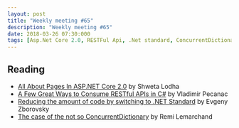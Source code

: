 ```yaml
---
layout: post
title: "Weekly meeting #65"
description: "Weekly meeting #65"
date: 2018-03-26 07:30:000
tags: [Asp.Net Core 2.0, RESTFul Api, .Net standard, ConcurrentDictionary]
--- 
```


## Reading

* [All About Pages In ASP.NET Core 2.0](https://www.c-sharpcorner.com/article/all-about-pages-in-asp-net-core-2-0/) by Shweta Lodha
* [A Few Great Ways to Consume RESTful APIs in C#](https://dzone.com/articles/a-few-great-ways-to-consume-restful-apis-in-c) by Vladimir Pecanac
* [Reducing the amount of code by switching to .NET Standard](https://smellyc0de.wordpress.com/2018/03/12/reducing-the-amount-of-code-by-switching-to-net-standard/) by Evgeny Zborovsky
* [The case of the not so ConcurrentDictionary](https://blogs.msdn.microsoft.com/remis_world/2018/03/16/the-case-of-the-not-so-concurrentdictionary/) by Remi Lemarchand
